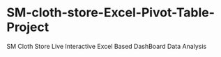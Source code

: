 # SM-cloth-store-Excel-Pivot-Table-Project
SM Cloth Store Live Interactive Excel Based DashBoard Data Analysis  
